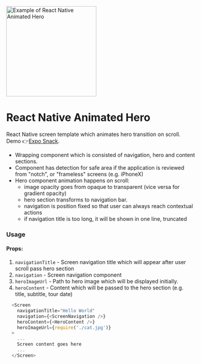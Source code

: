 <img src="http://www.danijelgrabez.com/public-links/github/react-native-animated-hero/react-native-animated-hero.gif" width="240" alt= "Example of React Native Animated Hero">  

# React Native Animated Hero

React Native screen template which animates hero transition on scroll.
Demo 👉[Expo Snack](https://snack.expo.io/@danijelgrabez/animated-hero).

- Wrapping component which is consisted of navigation, hero and content sections.
- Component has detection for safe area if the application is reviewed from "notch", or "frameless" screens (e.g. iPhoneX)
- Hero component animation happens on scroll:
  - image opacity goes from opaque to transparent (vice versa for gradient opacity)
  - hero section transforms to navigation bar.
  - navigation is position fixed so that user can always reach contextual actions
  - if navigation title is too long, it will be shown in one line, truncated

### Usage
#### Props:
1. `navigationTitle` - Screen navigation title which will appear after user scroll pass hero section
2. `navigation` - Screen navigation component
3. `heroImageUrl` - Path to hero image which will be displayed initially.
4. `heroContent` - Content which will be passed to the hero section (e.g. title, subtitle, tour date)

```js
  <Screen
    navigationTitle="Hello World"
    navigation={<ScreenNavigation />}
    heroContent={<HeroContent />}
    heroImageUrl={require('./cat.jpg')}
  >
    ...
    Screen content goes here
    ...
  </Screen>
```
